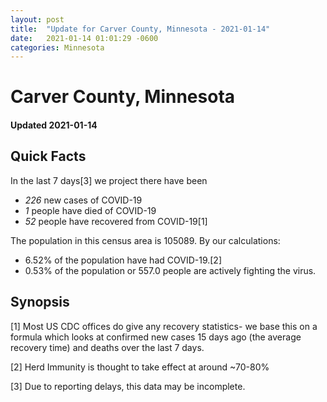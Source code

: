 ```yaml
---
layout: post
title:  "Update for Carver County, Minnesota - 2021-01-14"
date:   2021-01-14 01:01:29 -0600
categories: Minnesota
---
```


# Carver County, Minnesota
#### Updated 2021-01-14

## Quick Facts

In the last 7 days[3] we project there have been
- *226* new cases of COVID-19
- *1* people have died of COVID-19
- *52* people have recovered from COVID-19[1]

The population in this census area is 105089. By our calculations:
- 6.52% of the population have had COVID-19.[2]
- 0.53% of the population or 557.0 people are actively fighting the virus.

## Synopsis




[1] Most US CDC offices do give any recovery statistics- we base this on a formula which looks at confirmed new cases
15 days ago (the average recovery time) and deaths over the last 7 days.

[2] Herd Immunity is thought to take effect at around ~70-80%

[3] Due to reporting delays, this data may be incomplete.
 
    